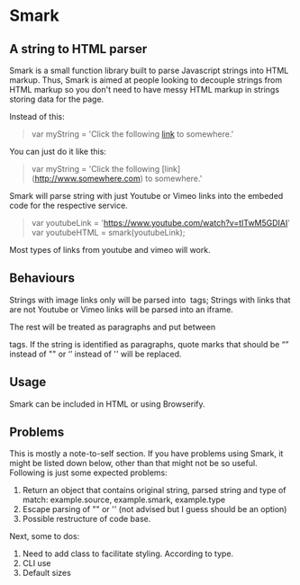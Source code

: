 # Smark
## A string to HTML parser

Smark is a small function library built to parse Javascript strings into HTML markup. Thus, Smark is aimed at people looking to decouple strings from HTML markup so you don't need to have messy HTML markup in strings storing data for the page.

Instead of this:

> var myString = 'Click the following <a href="http://www.somewhere.com">link</a> to somewhere.'

You can just do it like this:

> var myString = 'Click the following \[link\] (http://www.somewhere.com) to somewhere.'

Smark will parse string with just Youtube or Vimeo links into the embeded code for the respective service.

> var youtubeLink = 'https://www.youtube.com/watch?v=tITwM5GDIAI'
> var youtubeHTML = smark(youtubeLink);

Most types of links from youtube and vimeo will work.

## Behaviours

Strings with image links only will be parsed into <img> tags;
Strings with links that are not Youtube or Vimeo links will be parsed into an iframe.

The rest will be treated as paragraphs and put between <p> tags. If the string is identified as paragraphs, quote marks that should be “” instead of "" or ‘’ instead of '' will be replaced.

## Usage

Smark can be included in HTML or using Browserify.


## Problems

This is mostly a note-to-self section. If you have problems using Smark, it might be listed down below, other than that might not be so useful. Following is just some expected problems:

1. Return an object that contains original string, parsed string and type of match: example.source, example.smark, example.type
1. Escape parsing of "" or '' (not advised but I guess should be an option)
1. Possible restructure of code base.

Next, some to dos:

1. Need to add class to facilitate styling. According to type.
1. CLI use
1. Default sizes